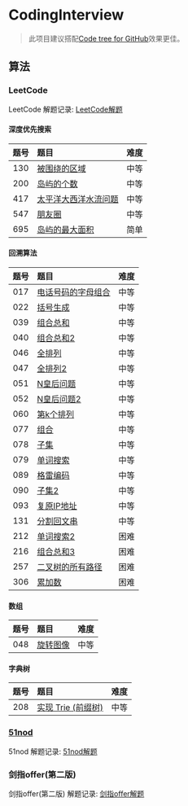 # CodingInterview

> 此项目建议搭配[Code tree for GitHub](https://github.com/buunguyen/octotree)效果更佳。

## 算法

### LeetCode

LeetCode 解题记录: [LeetCode解题](src/main/java/algorithm/leetcode)

#### **深度优先搜索**

| 题号  | 题目                                                             | 难度  |
|:---:|:-------------------------------------------------------------- |:---:|
| 130 | [被围绕的区域](src/main/java/algorithm/leetcode/Solution130.java) | 中等  |
| 200 | [岛屿的个数](src/main/java/algorithm/leetcode/Solution200.java) | 中等  |
| 417 | [太平洋大西洋水流问题](src/main/java/algorithm/leetcode/Solution417.java) | 中等  |
| 547 | [朋友圈](src/main/java/algorithm/leetcode/Solution547.java) | 中等  |
| 695 | [岛屿的最大面积](src/main/java/algorithm/leetcode/Solution695.java) | 简单  |

#### **回溯算法**

| 题号  | 题目                                                             | 难度  |
|:---:|:-------------------------------------------------------------- |:---:|
| 017 | [电话号码的字母组合](src/main/java/algorithm/leetcode/Solution017.java) | 中等  |
| 022 | [括号生成](src/main/java/algorithm/leetcode/Solution022.java)      | 中等  |
| 039 | [组合总和](src/main/java/algorithm/leetcode/Solution039.java)      | 中等  |
| 040 | [组合总和2](src/main/java/algorithm/leetcode/Solution040.java)     | 中等  |
| 046 | [全排列](src/main/java/algorithm/leetcode/Solution046.java)       | 中等  |
| 047 | [全排列2](src/main/java/algorithm/leetcode/Solution047.java)      | 中等  |
| 051 | [N皇后问题](src/main/java/algorithm/leetcode/Solution051.java)     | 中等  |
| 052 | [N皇后问题2](src/main/java/algorithm/leetcode/Solution052.java)    | 中等  |
| 060 | [第k个排列](src/main/java/algorithm/leetcode/Solution060.java)     | 中等  |
| 077 | [组合](src/main/java/algorithm/leetcode/Solution077.java)        | 中等  |
| 078 | [子集](src/main/java/algorithm/leetcode/Solution078.java)        | 中等  |
| 079 | [单词搜索](src/main/java/algorithm/leetcode/Solution079.java)      | 中等  |
| 089 | [格雷编码](src/main/java/algorithm/leetcode/Solution089.java)      | 中等  |
| 090 | [子集2](src/main/java/algorithm/leetcode/Solution090.java)       | 中等  |
| 093 | [复原IP地址](src/main/java/algorithm/leetcode/Solution093.java)    | 中等  |
| 131 | [分割回文串](src/main/java/algorithm/leetcode/Solution131.java)     | 中等  |
| 212 | [单词搜索2](src/main/java/algorithm/leetcode/Solution212.java)     | 困难  |
| 216 | [组合总和3](src/main/java/algorithm/leetcode/Solution216.java)     | 困难  |
| 257 | [二叉树的所有路径](src/main/java/algorithm/leetcode/Solution257.java)     | 困难  |
| 306 | [累加数](src/main/java/algorithm/leetcode/Solution306.java)       | 困难  |

#### **数组**

| 题号  | 题目                                                             | 难度  |
|:---:|:-------------------------------------------------------------- |:---:|
| 048 | [旋转图像](src/main/java/algorithm/leetcode/Solution048.java) | 中等  |

#### **字典树**

| 题号  | 题目                                                             | 难度  |
|:---:|:-------------------------------------------------------------- |:---:|
| 208 | [实现 Trie (前缀树)](src/main/java/algorithm/leetcode/Trie.java) | 中等  |

### [51nod](http://www.51nod.com/)

51nod 解题记录:  [51nod解题](src/main/resources/nod51)

### 剑指offer(第二版)

剑指offer(第二版) 解题记录: [剑指offer解题](src/main/resources/SwordForOffer)
